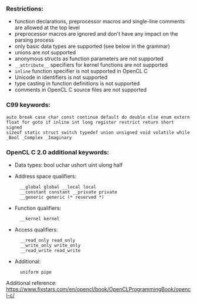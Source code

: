 ### Restrictions:

* function declarations, preprocessor macros and single-line comments are allowed at the top level
* preprocessor macros are ignored and don't have any impact on the parsing process
* only basic data types are supported (see below in the grammar)
* unions are not supported
* anonymous structs as function parameters are not supported
* `__attribute__` specifiers for kernel functions are not supported
* `inline` function specifier is not supported in OpenCL C
* Unicode in identifiers is not supported
* type casting in function definitions is not supported
* comments in OpenCL C source files are not supported

### C99 keywords:

    auto break case char const continue default do double else enum extern
    float for goto if inline int long register restrict return short signed
    sizeof static struct switch typedef union unsigned void volatile while
    _Bool _Complex _Imaginary

### OpenCL C 2.0 additional keywords:

* Data types:
        bool
        uchar ushort uint ulong
        half

* Address space qualifiers:

        __global global __local local
        __constant constant __private private
        __generic generic (* reserved *)

* Function qualifiers:

        __kernel kernel

* Access qualifiers:

        __read_only read_only
        __write_only write_only
        __read_write read_write

* Additional:

        uniform pipe

Additional reference: https://www.fixstars.com/en/opencl/book/OpenCLProgrammingBook/opencl-c/
